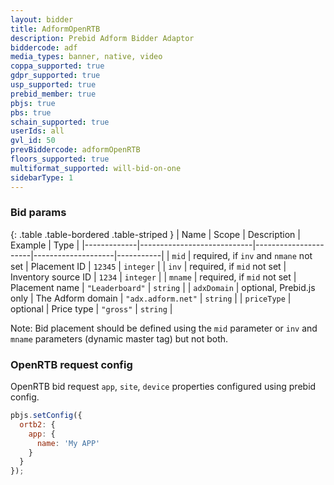 ```yaml
---
layout: bidder
title: AdformOpenRTB
description: Prebid Adform Bidder Adaptor
biddercode: adf
media_types: banner, native, video
coppa_supported: true
gdpr_supported: true
usp_supported: true
prebid_member: true
pbjs: true
pbs: true
schain_supported: true
userIds: all
gvl_id: 50
prevBiddercode: adformOpenRTB
floors_supported: true
multiformat_supported: will-bid-on-one
sidebarType: 1
---
```


### Bid params

{: .table .table-bordered .table-striped }
| Name        | Scope                      | Description          | Example            | Type      |
|-------------|----------------------------|----------------------|--------------------|-----------|
| `mid`       | required, if `inv` and `nmane` not set | Placement ID | `12345`        | `integer` |
| `inv`       | required, if `mid` not set | Inventory source ID  | `1234`             | `integer` |
| `mname`     | required, if `mid` not set | Placement name       | `"Leaderboard"`    | `string`  |
| `adxDomain` | optional, Prebid.js only   | The Adform domain    | `"adx.adform.net"` | `string`  |
| `priceType` | optional                   | Price type           | `"gross"`          | `string`  |

Note: Bid placement should be defined using the `mid` parameter or `inv` and `mname` parameters (dynamic master tag) but not both.

### OpenRTB request config

OpenRTB bid request `app`, `site`, `device` properties configured using prebid config.

``` javascript
pbjs.setConfig({
  ortb2: {
    app: {
      name: 'My APP'
    }
  }
});
```
